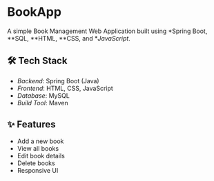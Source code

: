 # BookApp

A simple Book Management Web Application built using *Spring Boot, **SQL, **HTML, **CSS, and **JavaScript*.

## 🛠 Tech Stack

- *Backend*: Spring Boot (Java)
- *Frontend*: HTML, CSS, JavaScript
- *Database*: MySQL 
- *Build Tool*: Maven

## ✨ Features

- Add a new book
- View all books
- Edit book details
- Delete books
- Responsive UI
